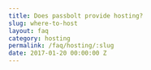 ```yaml
---
title: Does passbolt provide hosting?
slug: where-to-host
layout: faq
category: hosting
permalink: /faq/hosting/:slug
date: 2017-01-20 00:00:00 Z
---
```

